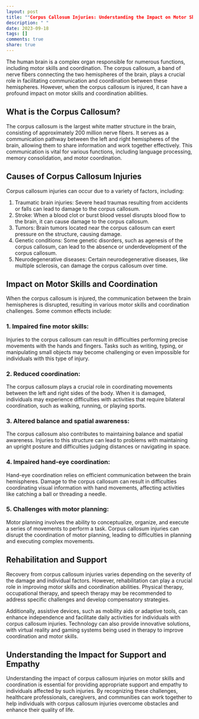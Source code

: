 ```yaml
---
layout: post
title: ""Corpus Callosum Injuries: Understanding the Impact on Motor Skills and Coordination""
description: " "
date: 2023-09-18
tags: []
comments: true
share: true
---
```


The human brain is a complex organ responsible for numerous functions, including motor skills and coordination. The corpus callosum, a band of nerve fibers connecting the two hemispheres of the brain, plays a crucial role in facilitating communication and coordination between these hemispheres. However, when the corpus callosum is injured, it can have a profound impact on motor skills and coordination abilities.

## What is the Corpus Callosum?

The corpus callosum is the largest white matter structure in the brain, consisting of approximately 200 million nerve fibers. It serves as a communication pathway between the left and right hemispheres of the brain, allowing them to share information and work together effectively. This communication is vital for various functions, including language processing, memory consolidation, and motor coordination.

## Causes of Corpus Callosum Injuries

Corpus callosum injuries can occur due to a variety of factors, including:

1. Traumatic brain injuries: Severe head traumas resulting from accidents or falls can lead to damage to the corpus callosum.
2. Stroke: When a blood clot or burst blood vessel disrupts blood flow to the brain, it can cause damage to the corpus callosum.
3. Tumors: Brain tumors located near the corpus callosum can exert pressure on the structure, causing damage.
4. Genetic conditions: Some genetic disorders, such as agenesis of the corpus callosum, can lead to the absence or underdevelopment of the corpus callosum.
5. Neurodegenerative diseases: Certain neurodegenerative diseases, like multiple sclerosis, can damage the corpus callosum over time.

## Impact on Motor Skills and Coordination

When the corpus callosum is injured, the communication between the brain hemispheres is disrupted, resulting in various motor skills and coordination challenges. Some common effects include:

### 1. Impaired fine motor skills:

Injuries to the corpus callosum can result in difficulties performing precise movements with the hands and fingers. Tasks such as writing, typing, or manipulating small objects may become challenging or even impossible for individuals with this type of injury.

### 2. Reduced coordination:

The corpus callosum plays a crucial role in coordinating movements between the left and right sides of the body. When it is damaged, individuals may experience difficulties with activities that require bilateral coordination, such as walking, running, or playing sports.

### 3. Altered balance and spatial awareness:

The corpus callosum also contributes to maintaining balance and spatial awareness. Injuries to this structure can lead to problems with maintaining an upright posture and difficulties judging distances or navigating in space.

### 4. Impaired hand-eye coordination:

Hand-eye coordination relies on efficient communication between the brain hemispheres. Damage to the corpus callosum can result in difficulties coordinating visual information with hand movements, affecting activities like catching a ball or threading a needle.

### 5. Challenges with motor planning:

Motor planning involves the ability to conceptualize, organize, and execute a series of movements to perform a task. Corpus callosum injuries can disrupt the coordination of motor planning, leading to difficulties in planning and executing complex movements.

## Rehabilitation and Support

Recovery from corpus callosum injuries varies depending on the severity of the damage and individual factors. However, rehabilitation can play a crucial role in improving motor skills and coordination abilities. Physical therapy, occupational therapy, and speech therapy may be recommended to address specific challenges and develop compensatory strategies.

Additionally, assistive devices, such as mobility aids or adaptive tools, can enhance independence and facilitate daily activities for individuals with corpus callosum injuries. Technology can also provide innovative solutions, with virtual reality and gaming systems being used in therapy to improve coordination and motor skills.

## Understanding the Impact for Support and Empathy

Understanding the impact of corpus callosum injuries on motor skills and coordination is essential for providing appropriate support and empathy to individuals affected by such injuries. By recognizing these challenges, healthcare professionals, caregivers, and communities can work together to help individuals with corpus callosum injuries overcome obstacles and enhance their quality of life.